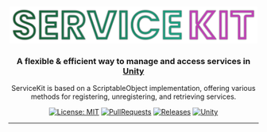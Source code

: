 <div align=center>   

<p align="center">
  <img src="Readme~\logo.png" width="500">
</p>

### A flexible & efficient way to manage and access services in <a href="https://unity.com/">Unity</a>

ServiceKit is based on a ScriptableObject implementation, offering various methods for registering, unregistering, and retrieving services.


[![License: MIT](https://img.shields.io/badge/License-MIT-yellow.svg)](https://opensource.org/licenses/MIT)
[![PullRequests](https://img.shields.io/badge/PRs-welcome-blueviolet)](http://makeapullrequest.com)
[![Releases](https://img.shields.io/github/v/release/PaulNonatomic/ServiceKit)](https://github.com/PaulNonatomic/ServiceKit/releases)
[![Unity](https://img.shields.io/badge/Unity-2022.3+-black.svg)](https://unity3d.com/pt/get-unity/download/archive)

</div>

---
